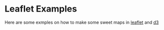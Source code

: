 Leaflet Examples
====
Here are some exmples on how to make some sweet maps in [leaflet](http://leafletjs.com/) and [d3](http://d3js.org)